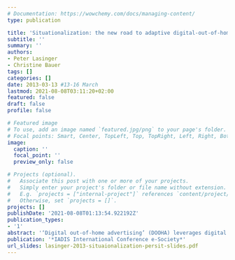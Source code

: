 ```yaml
---
# Documentation: https://wowchemy.com/docs/managing-content/
type: publication

title: 'Situationalization: the new road to adaptive digital-out-of-home advertising'
subtitle: ''
summary: ''
authors:
- Peter Lasinger
- Christine Bauer
tags: []
categories: []
date: 2013-03-13 #13-16 March
lastmod: 2021-08-08T03:11:20+02:00
featured: false
draft: false
profile: false

# Featured image
# To use, add an image named `featured.jpg/png` to your page's folder.
# Focal points: Smart, Center, TopLeft, Top, TopRight, Left, Right, BottomLeft, Bottom, BottomRight.
image:
  caption: ''
  focal_point: ''
  preview_only: false

# Projects (optional).
#   Associate this post with one or more of your projects.
#   Simply enter your project's folder or file name without extension.
#   E.g. `projects = ["internal-project"]` references `content/project/deep-learning/index.md`.
#   Otherwise, set `projects = []`.
projects: []
publishDate: '2021-08-08T01:13:54.922192Z'
publication_types:
- '1'
abstract: '‘Digital out-of-home advertising’ (DOOHA) leverages digital screens to reach out to consumers at any time and anywhere in public space. While personalization---tailoring advertisements to an individual---has proven successful for advertising, this concept has its limitations. Particularly challenging are privacy concerns and negative perceptions caused by personalized advertisements. We propose situationalization---adapting advertisements based on the current situation---as a promising (additional) option. The suggested PERSIT matrix (PERsonalizationSITuationalization) structures the available adaptation strategies. It helps advertisers and system designers to make educated strategy decisions for adaptive DOOHA system designs.'
publication: '*IADIS International Conference e-Society*'
url_slides: lasinger-2013-situaionalization-persit-slides.pdf
---
```

